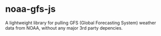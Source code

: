 # noaa-gfs-js
A lightweight library for pulling GFS (Global Forecasting System) weather data from NOAA, without any major 3rd party depencies.
